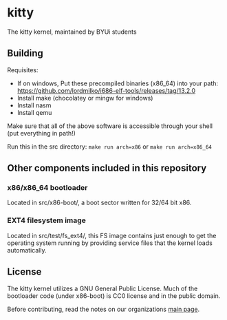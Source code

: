 # kitty
The kitty kernel, maintained by BYUi students

## Building

Requisites:
- If on windows, Put these precompiled binaries (x86_64) into your path: https://github.com/lordmilko/i686-elf-tools/releases/tag/13.2.0
- Install make (chocolatey or mingw for windows)
- Install nasm
- Install qemu

Make sure that all of the above software is accessible through your shell (put everything in path!)

Run this in the src directory:
```make run arch=x86```
or
```make run arch=x86_64```

## Other components included in this repository

### x86/x86_64 bootloader

Located in src/x86-boot/, a boot sector written for 32/64 bit x86.

### EXT4 filesystem image

Located in src/test/fs_ext4/, this FS image contains just enough to get the operating system running by providing service files
that the kernel loads automatically.

## License

The kitty kernel utilizes a GNU General Public License.
Much of the bootloader code (under x86-boot) is CC0 license and in the public domain. 

Before contributing, read the notes on our organizations [main page](https://github.com/BYUi-OSDevelopment).
